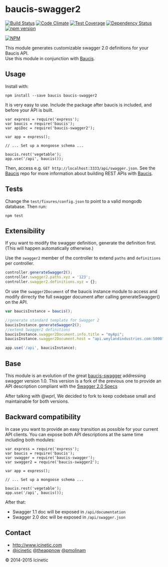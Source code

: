 baucis-swagger2
===============

[![Build Status](https://travis-ci.org/Icinetic/baucis-swagger2.svg)](https://travis-ci.org/Icinetic/baucis-swagger2)
[![Code Climate](https://codeclimate.com/github/Icinetic/baucis-swagger2/badges/gpa.svg)](https://codeclimate.com/github/Icinetic/baucis-swagger2)
[![Test Coverage](https://codeclimate.com/github/Icinetic/baucis-swagger2/badges/coverage.svg)](https://codeclimate.com/github/Icinetic/baucis-swagger2)
[![Dependency Status](https://david-dm.org/icinetic/baucis-swagger2.svg)](https://david-dm.org/icinetic/baucis-swagger2)
[![npm version](https://badge.fury.io/js/baucis-swagger2.svg)](http://badge.fury.io/js/baucis-swagger2)

[![NPM](https://nodei.co/npm/baucis-swagger2.png?downloads=true&downloadRank=true&stars=true)](https://nodei.co/npm/baucis-swagger2/)



This module generates customizable swagger 2.0 definitions for your Baucis API.  
Use this module in conjunction with [Baucis](https://github.com/wprl/baucis).

Usage
-----

Install with:

    npm install --save baucis baucis-swagger2

It is very easy to use.  Include the package after baucis is included, and before your API is built.

    var express = require('express');
    var baucis = require('baucis');
    var apiDoc = require('baucis-swagger2');

    var app = express();

    // ... Set up a mongoose schema ...

    baucis.rest('vegetable');
    app.use('/api', baucis());

Then, access e.g. `GET http://localhost:3333/api/swagger.json`.  See the [Baucis](https://github.com/wprl/baucis) repo for more information about building REST APIs with [Baucis](https://github.com/wprl/baucis).

Tests
-----
Change the `test/fixures/config.json` to point to a valid mongodb database.
Then run:

```
npm test
```


Extensibility
-------------

If you want to modify the swagger definition, generate the definition first.  (This will happen automatically otherwise.)

Use the `swagger2` member of the controller to extend `paths` and `definitions` per controller.

```javascript
controller.generateSwagger2();
controller.swagger2.paths.xyz = '123';
controller.swagger2.definitions.xyz = {};
```

Or use the `swagger2Document` of the baucis instance module to access and modify dirrecty the full swagger document after calling generateSwagger() on the API.

```javascript
var baucisInstance = baucis();

//generate standard template for Swagger 2
baucisInstance.generateSwagger2();
//extend Swagger2 definitions
baucisInstance.swagger2Document.info.title = "myApi";
baucisInstance.swagger2Document.host = "api.weylandindustries.com:5000";

app.use('/api', baucisInstance);
```

Base 
----

This module is an evolution of the great [baucis-swagger](https://github.com/wprl/baucis-swagger) addressing swagger version 1.0.
This version is a fork of the previous one to provide an API description compliant with the [Swagger 2.0 Specs](https://github.com/swagger-api/swagger-spec/blob/master/versions/2.0.md)

After talking with @wprl, We decided to fork to keep codebase small and maintainable for both versions.

Backward compatibility 
----------------------

In case you want to provide an easy transition as possible for your current API clients. You can expose both API descriptions at the same time including both modules:


    var express = require('express');
    var baucis = require('baucis');
    var swagger = require('baucis-swagger');
    var swagger2 = require('baucis-swagger2');

    var app = express();

    // ... Set up a mongoose schema ...

    baucis.rest('vegetable');
    app.use('/api', baucis());


After that:
- Swagger 1.1 doc will be exposed in `/api/documentation` 
- Swagger 2.0 doc will be exposed in `/api/swagger.json` 


Contact
-------

 * http://www.icinetic.com
 * [@icinetic](https://twitter.com/icinetic) [@theappnow](https://twitter.com/theappnow) [@pmolinam](https://twitter.com/pmolinam)

&copy; 2014-2015 Icinetic
